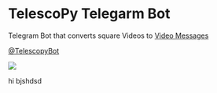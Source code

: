 # TelescoPy Telegarm Bot

Telegram Bot that converts square Videos to [Video Messages](https://telegram.org/blog/video-messages-and-telescope) 

[@TelescopyBot](https://t.me/TelescopyBot)

![](https://github.com/Kylmakalle/Telescopy-example/blob/master/promoconverted.gif)

hi
bjshdsd
